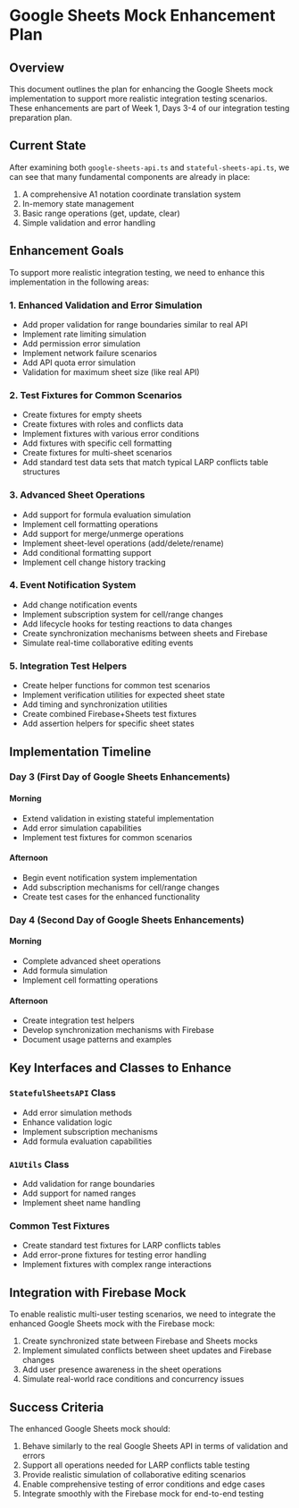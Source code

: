 # Google Sheets Mock Enhancement Plan

## Overview

This document outlines the plan for enhancing the Google Sheets mock implementation to support more realistic integration testing scenarios. These enhancements are part of Week 1, Days 3-4 of our integration testing preparation plan.

## Current State

After examining both `google-sheets-api.ts` and `stateful-sheets-api.ts`, we can see that many fundamental components are already in place:

1. A comprehensive A1 notation coordinate translation system
2. In-memory state management
3. Basic range operations (get, update, clear)
4. Simple validation and error handling

## Enhancement Goals

To support more realistic integration testing, we need to enhance this implementation in the following areas:

### 1. Enhanced Validation and Error Simulation

- Add proper validation for range boundaries similar to real API
- Implement rate limiting simulation
- Add permission error simulation
- Implement network failure scenarios
- Add API quota error simulation
- Validation for maximum sheet size (like real API)

### 2. Test Fixtures for Common Scenarios

- Create fixtures for empty sheets
- Create fixtures with roles and conflicts data
- Implement fixtures with various error conditions
- Add fixtures with specific cell formatting
- Create fixtures for multi-sheet scenarios
- Add standard test data sets that match typical LARP conflicts table structures

### 3. Advanced Sheet Operations

- Add support for formula evaluation simulation
- Implement cell formatting operations
- Add support for merge/unmerge operations
- Implement sheet-level operations (add/delete/rename)
- Add conditional formatting support
- Implement cell change history tracking

### 4. Event Notification System

- Add change notification events
- Implement subscription system for cell/range changes
- Add lifecycle hooks for testing reactions to data changes
- Create synchronization mechanisms between sheets and Firebase
- Simulate real-time collaborative editing events

### 5. Integration Test Helpers

- Create helper functions for common test scenarios
- Implement verification utilities for expected sheet state
- Add timing and synchronization utilities
- Create combined Firebase+Sheets test fixtures
- Add assertion helpers for specific sheet states

## Implementation Timeline

### Day 3 (First Day of Google Sheets Enhancements)

#### Morning

- Extend validation in existing stateful implementation
- Add error simulation capabilities
- Implement test fixtures for common scenarios

#### Afternoon

- Begin event notification system implementation
- Add subscription mechanisms for cell/range changes
- Create test cases for the enhanced functionality

### Day 4 (Second Day of Google Sheets Enhancements)

#### Morning

- Complete advanced sheet operations
- Add formula simulation
- Implement cell formatting operations

#### Afternoon

- Create integration test helpers
- Develop synchronization mechanisms with Firebase
- Document usage patterns and examples

## Key Interfaces and Classes to Enhance

### `StatefulSheetsAPI` Class

- Add error simulation methods
- Enhance validation logic
- Implement subscription mechanisms
- Add formula evaluation capabilities

### `A1Utils` Class

- Add validation for range boundaries
- Add support for named ranges
- Implement sheet name handling

### Common Test Fixtures

- Create standard test fixtures for LARP conflicts tables
- Add error-prone fixtures for testing error handling
- Implement fixtures with complex range interactions

## Integration with Firebase Mock

To enable realistic multi-user testing scenarios, we need to integrate the enhanced Google Sheets mock with the Firebase mock:

1. Create synchronized state between Firebase and Sheets mocks
2. Implement simulated conflicts between sheet updates and Firebase changes
3. Add user presence awareness in the sheet operations
4. Simulate real-world race conditions and concurrency issues

## Success Criteria

The enhanced Google Sheets mock should:

1. Behave similarly to the real Google Sheets API in terms of validation and errors
2. Support all operations needed for LARP conflicts table testing
3. Provide realistic simulation of collaborative editing scenarios
4. Enable comprehensive testing of error conditions and edge cases
5. Integrate smoothly with the Firebase mock for end-to-end testing
